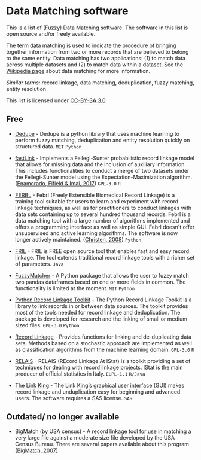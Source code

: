 # Data Matching software

This is a list of (Fuzzy) Data Matching software. The software in this list is open source and/or freely available.

The term data matching is used to indicate the procedure of bringing together information from two or more records that are believed to belong to the same entity. Data matching has two applications: (1) to match data across multiple datasets and (2) to match data within a dataset. See the [Wikipedia page](https://en.wikipedia.org/wiki/Record_linkage) about data matching for more information. 

*Similar terms:* record linkage, data matching, deduplication, fuzzy matching, entity resolution

This list is licensed under [CC-BY-SA 3.0](http://creativecommons.org/licenses/by-sa/3.0/).

## Free

- [Dedupe](https://github.com/dedupeio/dedupe) - Dedupe is a python library that uses machine learning to perform fuzzy matching, deduplication and entity resolution quickly on structured data. `MIT` `Python`

- [fastLink](https://cran.r-project.org/web/packages/fastLink/index.html) - Implements a Fellegi-Sunter probabilistic record linkage model that allows for missing data and the inclusion of auxiliary information. This includes functionalities to conduct a merge of two datasets under the Fellegi-Sunter model using the Expectation-Maximization algorithm. ([Enamorado, Fifield & Imai, 2017](http://imai.princeton.edu/research/files/linkage.pdf)) `GPL-3.0` `R`

- [FERBL](https://sourceforge.net/projects/febrl/) - Febrl (Freely Extensible Biomedical Record Linkage) is a training tool suitable for users to learn and experiment with record linkage techniques, as well as for practitioners to conduct linkages with data sets containing up to several hundred thousand records. Febrl is a data matching tool with a large number of algorithms implemented and offers a programming interface as well as simple GUI. Febrl doesn't offer unsupervised and active learning algorithms. The software is now longer actively maintained. ([Christen, 2008](http://crpit.com/confpapers/CRPITV80Christen.pdf)) `Python`

- [FRIL](http://fril.sourceforge.net/) - FRIL is FREE open source tool that enables fast and easy record linkage. The tool extends traditional record linkage tools with a richer set of parameters. `Java`

- [FuzzyMatcher](https://pypi.python.org/pypi/fuzzymatcher) - A Python package that allows the user to fuzzy match two pandas dataframes based on one or more fields in common. The functionality is limited at the moment. `MIT` `Python`

- [Python Record Linkage Toolkit](https://github.com/J535D165/recordlinkage) - The Python Record Linkage Toolkit is a library to link records in or between data sources. The toolkit provides most of the tools needed for record linkage and deduplication. The package is developed for research and the linking of small or medium sized files. `GPL-3.0` `Python`

- [Record Linkage](https://cran.r-project.org/web/packages/RecordLinkage/index.html) - Provides functions for linking and de-duplicating data sets. Methods based on a stochastic approach are implemented as well as classification algorithms from the machine learning domain. `GPL-3.0` `R`

- [RELAIS](http://www.istat.it/en/tools/methods-and-it-tools/processing-tools/relais) - RELAIS (REcord Linkage At IStat) is a toolkit providing a set of techniques for dealing with record linkage projects. IStat is the main producer of official statistics in Italy. `EUPL-1.1` `R/Java`

- [The Link King](http://www.the-link-king.com/) - The Link King’s graphical user interface (GUI) makes record linkage and unduplication easy for beginning and advanced users. The software requires a SAS license. `SAS`

## Outdated/ no longer available

- BigMatch (by USA census) - A record linkage tool for use in matching a very large file against a moderate size file developed by the USA Census Bureau. There are several papers available about this program [(BigMatch, 2007)](https://www.census.gov/srd/papers/pdf/rrc2007-01.pdf) 
